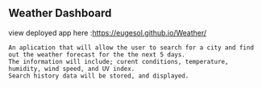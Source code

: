 
## Weather Dashboard 
view deployed app here :https://eugesol.github.io/Weather/
```
An aplication that will allow the user to search for a city and find out the weather forecast for the the next 5 days.
The information will include; curent conditions, temperature, humidity, wind speed, and UV index.
Search history data will be stored, and displayed.
```
